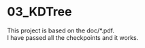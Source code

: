 # 03_KDTree  
This project is based on the doc/*.pdf.  
I have passed all the checkpoints and it works. 
